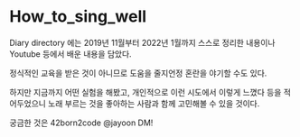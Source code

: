 # How_to_sing_well

Diary directory 에는 2019년 11월부터 2022년 1월까지 스스로 정리한 내용이나 Youtube 등에서 배운 내용을 담았다.

정식적인 교육을 받은 것이 아니므로 도움을 줄지언정 혼란을 야기할 수도 있다.

하지만 지금까지 어떤 실험을 해봤고, 개인적으로 이런 시도에서 이렇게 느꼈다 등을 적어두었으니 노래 부르는 것을 좋아하는 사람과 함께 고민해볼 수 있을 것이다.

궁금한 것은 42born2code @jayoon DM!

